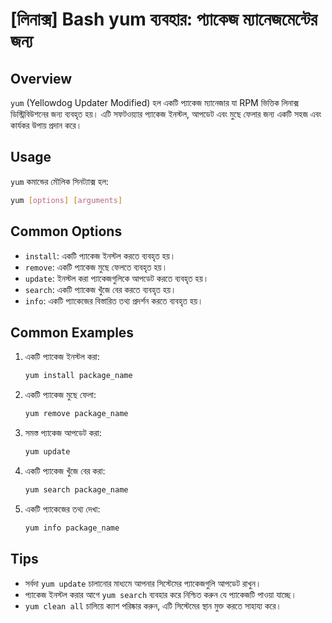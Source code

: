 # [লিনাক্স] Bash yum ব্যবহার: প্যাকেজ ম্যানেজমেন্টের জন্য

## Overview
`yum` (Yellowdog Updater Modified) হল একটি প্যাকেজ ম্যানেজার যা RPM ভিত্তিক লিনাক্স ডিস্ট্রিবিউশনের জন্য ব্যবহৃত হয়। এটি সফটওয়্যার প্যাকেজ ইনস্টল, আপডেট এবং মুছে ফেলার জন্য একটি সহজ এবং কার্যকর উপায় প্রদান করে।

## Usage
`yum` কমান্ডের মৌলিক সিনট্যাক্স হল:

```bash
yum [options] [arguments]
```

## Common Options
- `install`: একটি প্যাকেজ ইনস্টল করতে ব্যবহৃত হয়।
- `remove`: একটি প্যাকেজ মুছে ফেলতে ব্যবহৃত হয়।
- `update`: ইনস্টল করা প্যাকেজগুলিকে আপডেট করতে ব্যবহৃত হয়।
- `search`: একটি প্যাকেজ খুঁজে বের করতে ব্যবহৃত হয়।
- `info`: একটি প্যাকেজের বিস্তারিত তথ্য প্রদর্শন করতে ব্যবহৃত হয়।

## Common Examples
1. একটি প্যাকেজ ইনস্টল করা:
   ```bash
   yum install package_name
   ```

2. একটি প্যাকেজ মুছে ফেলা:
   ```bash
   yum remove package_name
   ```

3. সমস্ত প্যাকেজ আপডেট করা:
   ```bash
   yum update
   ```

4. একটি প্যাকেজ খুঁজে বের করা:
   ```bash
   yum search package_name
   ```

5. একটি প্যাকেজের তথ্য দেখা:
   ```bash
   yum info package_name
   ```

## Tips
- সর্বদা `yum update` চালানোর মাধ্যমে আপনার সিস্টেমের প্যাকেজগুলি আপডেট রাখুন।
- প্যাকেজ ইনস্টল করার আগে `yum search` ব্যবহার করে নিশ্চিত করুন যে প্যাকেজটি পাওয়া যাচ্ছে।
- `yum clean all` চালিয়ে ক্যাশ পরিষ্কার করুন, এটি সিস্টেমের স্থান মুক্ত করতে সাহায্য করে।